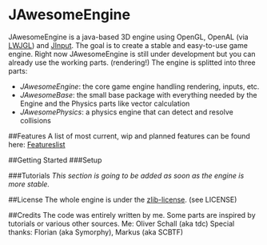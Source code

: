 JAwesomeEngine
==============

JAwesomeEngine is a java-based 3D engine using OpenGL, OpenAL (via [LWJGL](http://www.lwjgl.org/)) and [JInput](https://java.net/projects/jinput). The goal is to create a stable and easy-to-use game engine. Right now JAwesomeEngine is still under development but you can already use the working parts. (rendering!)
The engine is splitted into three parts:
* *JAwesomeEngine*: the core game engine handling rendering, inputs, etc.
* *JAwesomeBase*: the small base package with everything needed by the Engine and the Physics parts like vector calculation
* *JAwesomePhysics*: a physics engine that can detect and resolve collisions

##Features
A list of most current, wip and planned features can be found here: [Featureslist](https://docs.google.com/document/d/15QltT290VhC6iJiMpwFT2kjq1JI1Age-wUBiEWgNOl8/)

##Getting Started
###Setup

###Tutorials
*This section is going to be added as soon as the engine is more stable.*

##License
The whole engine is under the [zlib-license](http://opensource.org/licenses/Zlib). (see LICENSE)

##Credits
The code was entirely written by me. Some parts are inspired by tutorials or various other sources.
Me: Oliver Schall (aka tdc)
Special thanks: Florian (aka Symorphy), Markus (aka SCBTF)
